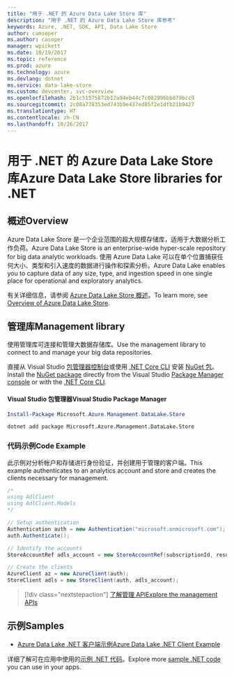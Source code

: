 ```yaml
---
title: "用于 .NET 的 Azure Data Lake Store 库"
description: "用于 .NET 的 Azure Data Lake Store 库参考"
keywords: Azure, .NET, SDK, API, Data Lake Store
author: camsoper
ms.author: casoper
manager: wpickett
ms.date: 10/19/2017
ms.topic: reference
ms.prod: azure
ms.technology: azure
ms.devlang: dotnet
ms.service: data-lake-store
ms.custom: devcenter, svc-overview
ms.openlocfilehash: 2b1c51575872b12a94eb44c7c082996bb879bcc9
ms.sourcegitcommit: 2c08a778353ed743b9e437ed85f2e1dfb21b9427
ms.translationtype: HT
ms.contentlocale: zh-CN
ms.lasthandoff: 10/26/2017
---
```

# <a name="azure-data-lake-store-libraries-for-net"></a><span data-ttu-id="d277f-104">用于 .NET 的 Azure Data Lake Store 库</span><span class="sxs-lookup"><span data-stu-id="d277f-104">Azure Data Lake Store libraries for .NET</span></span>

## <a name="overview"></a><span data-ttu-id="d277f-105">概述</span><span class="sxs-lookup"><span data-stu-id="d277f-105">Overview</span></span>

<span data-ttu-id="d277f-106">Azure Data Lake Store 是一个企业范围的超大规模存储库，适用于大数据分析工作负荷。</span><span class="sxs-lookup"><span data-stu-id="d277f-106">Azure Data Lake Store is an enterprise-wide hyper-scale repository for big data analytic workloads.</span></span> <span data-ttu-id="d277f-107">使用 Azure Data Lake 可以在单个位置捕获任何大小、类型和引入速度的数据进行操作和探索分析。</span><span class="sxs-lookup"><span data-stu-id="d277f-107">Azure Data Lake enables you to capture data of any size, type, and ingestion speed in one single place for operational and exploratory analytics.</span></span>

<span data-ttu-id="d277f-108">有关详细信息，请参阅 [Azure Data Lake Store 概述](/azure/data-lake-store/data-lake-store-overview)。</span><span class="sxs-lookup"><span data-stu-id="d277f-108">To learn more, see [Overview of Azure Data Lake Store](/azure/data-lake-store/data-lake-store-overview).</span></span>

## <a name="management-library"></a><span data-ttu-id="d277f-109">管理库</span><span class="sxs-lookup"><span data-stu-id="d277f-109">Management library</span></span>

<span data-ttu-id="d277f-110">使用管理库可连接和管理大数据存储库。</span><span class="sxs-lookup"><span data-stu-id="d277f-110">Use the management library to connect to and manage your big data repositories.</span></span>

<span data-ttu-id="d277f-111">直接从 Visual Studio [包管理器控制台][PackageManager]或使用 [.NET Core CLI][DotNetCLI] 安装 [NuGet 包](https://www.nuget.org/packages/Microsoft.Azure.Management.DataLake.Store)。</span><span class="sxs-lookup"><span data-stu-id="d277f-111">Install the [NuGet package](https://www.nuget.org/packages/Microsoft.Azure.Management.DataLake.Store) directly from the Visual Studio [Package Manager console][PackageManager] or with the [.NET Core CLI][DotNetCLI].</span></span>

#### <a name="visual-studio-package-manager"></a><span data-ttu-id="d277f-112">Visual Studio 包管理器</span><span class="sxs-lookup"><span data-stu-id="d277f-112">Visual Studio Package Manager</span></span>

```powershell
Install-Package Microsoft.Azure.Management.DataLake.Store
```

```bash
dotnet add package Microsoft.Azure.Management.DataLake.Store
```

### <a name="code-example"></a><span data-ttu-id="d277f-113">代码示例</span><span class="sxs-lookup"><span data-stu-id="d277f-113">Code Example</span></span>

<span data-ttu-id="d277f-114">此示例对分析帐户和存储进行身份验证，并创建用于管理的客户端。</span><span class="sxs-lookup"><span data-stu-id="d277f-114">This example authenticates to an analytics account and store and creates the clients necessary for management.</span></span>

```csharp
/*
using AdlClient
using AdlClient.Models 
*/

// Setup authentication 
Authentication auth = new Authentication("microsoft.onmicrosoft.com"); // change this to YOUR tenant
auth.Authenticate();

// Identify the accounts
StoreAccountRef adls_account = new StoreAccountRef(subscriptionId, resourceGroup, userName);

// Create the clients
AzureClient az = new AzureClient(auth);
StoreClient adls = new StoreClient(auth, adls_account);
```

> [!div class="nextstepaction"]
> [<span data-ttu-id="d277f-115">了解管理 API</span><span class="sxs-lookup"><span data-stu-id="d277f-115">Explore the management APIs</span></span>](/dotnet/api/overview/azure/datalakestore/management)

## <a name="samples"></a><span data-ttu-id="d277f-116">示例</span><span class="sxs-lookup"><span data-stu-id="d277f-116">Samples</span></span>

* [<span data-ttu-id="d277f-117">Azure Data Lake .NET 客户端示例</span><span class="sxs-lookup"><span data-stu-id="d277f-117">Azure Data Lake .NET Client Example</span></span>](https://azure.microsoft.com/en-us/resources/samples/data-lake-dotnet-client/)

<span data-ttu-id="d277f-118">详细了解可在应用中使用的[示例 .NET 代码](https://azure.microsoft.com/resources/samples/?platform=dotnet)。</span><span class="sxs-lookup"><span data-stu-id="d277f-118">Explore more [sample .NET code](https://azure.microsoft.com/resources/samples/?platform=dotnet) you can use in your apps.</span></span>

[PackageManager]: https://docs.microsoft.com/nuget/tools/package-manager-console
[DotNetCLI]: https://docs.microsoft.com/dotnet/core/tools/dotnet-add-package
